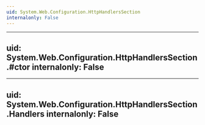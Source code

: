 ```yaml
---
uid: System.Web.Configuration.HttpHandlersSection
internalonly: False
---
```


---
uid: System.Web.Configuration.HttpHandlersSection.#ctor
internalonly: False
---

---
uid: System.Web.Configuration.HttpHandlersSection.Handlers
internalonly: False
---
